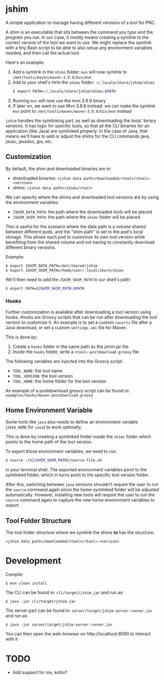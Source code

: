 # jshim
A simple application to manage having different versions of a tool for PNC.

A shim is an executable that sits between the command you type and the program you run. In our case, it mostly means
creating a symlink to the correct version of the tool we want to use. We might replace the symlink with a tiny Bash script to be able to also setup any environment variables needed, and then call the actual tool.

Here's an example:
1. Add a symlink in the `shims` folder: `mvn` will now symlink to `/mnt/tools/maven/maven-3.9.9/bin/mvn`
2. Add to your shell's `PATH` the `shims` folder: `~/.locale/share/jshim/shims`
   ```bash
   $ export PATH=~/.locale/share/jshim/shims:$PATH
   ```
3. Running `mvn` will now use the mvn 3.9.9 binary
4. If later on, we want to use Mvn 3.8.8 instead: we can make the symlink `mvn` point to `/mnt/tools/maven/maven-3.8.8/bin/mvn` instead

`jshim` handles the symlinking part, as well as downloading the tools' binary versions. It has logic for specific tools, so that all the CLI binaries for an application (like Java) are symlinked properly.
In the case of Java, that means we'll have to add or adjust the shims for the CLI commands java, javac, javadoc, jps, etc.

## Customization
By default, the shim and downloaded binaries are in:
- downloaded binaries: `<jshim data path>/downloaded/<tool>/<tool>-<version>`
- shims: `<jshim data path>/shims/<tool>`

We can specify where the shims and downloaded tool versions are by using the environment variables:
- `JSHIM_DATA_PATH`: the path where the downloaded tools will be placed
- `JSHIM_SHIM_PATH`: the path where the `shims` folder will be placed

This is useful for the scenario where the data path is a volume shared between different pods, and the "shim path" is
set to the pod's local storage. This allows each pod to customize its own tool version while benefiting from
the shared volume and not having to constantly download different binary versions.

Example:
```bash
$ export JSHIM_DATA_PATH=/mnt/shared/jshim
$ export JSHIM_SHIM_PATH=/home/user/.local/share/shims
```
We'll then need to add the `JSHIM_SHIM_PATH` to our shell's path:
```bash
$ export PATH=$JSHIM_SHIM_PATH:$PATH
```

### Hooks

Further customization is available after downloading a tool version using hooks. Hooks are Groovy scripts that can be
run after downloading the tool version to customize it. An example is to set a custom `cacerts` file after a Java
download, or set a custom `settings.xml` file for Maven.

This is done by:
1. Create a `hooks` folder in the same path as the jshim.jar file
2. Inside the `hooks` folder, write a `<tool>-postdownload.groovy` file

The following variables are injected into the Groovy script:
- `TOOL_NAME`: the tool name
- `TOOL_VERSION`: the tool version
- `TOOL_HOME`: the home folder for the tool version

An example of a postdownload groovy script can be found in: `examples/hooks/maven-postdownload.groovy`

## Home Environment Variable
Some tools like `java` also needs to define an environment variable (`JAVA_HOME` for `java`) to work optimally.

This is done by creating a symlinked folder inside the `shims` folder which points to the home path of the tool version.

To export those environment variables, we need to run:
```bash
$ source ~/${JSHIM_SHIM_PATH}/source-file.sh
```
in your terminal shell. The exported environment variables point to the symlinked folder, which in turns point to the specific tool version
folder.

After this, switching between `java` versions shouldn't require the user to run the `source`
command again since the home symlinked folder will be adjusted automatically. However, installing new tools will require
the user to run the `source` command again to capture the new home environment variables
to export.

## Tool Folder Structure
The tool folder structure where we symlink the shims **to** has the structure:
```
<jshim data path>/downloaded/<tool>/<tool>-<version>
```

# Development
Compile:
```
$ mvn clean install
```

The CLI can be found in: `cli/target/jshim.jar` and run as:
```
$ java -jar cli/target/jshim.jar
```

The server part can be found in: `server/target/jshim-server-runner.jar` and run as:
```
$ java -jar server/target/jshim-server-runner.jar
```
You can then open the web-browser on http://localhost:8080 to interact with it

# TODO
- Add support for mx, kotlin?
